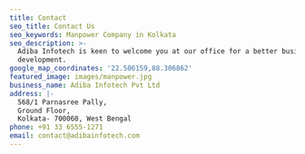 ```yaml
---
title: Contact
seo_title: Contact Us
seo_keywords: Manpower Company in Kolkata
seo_description: >-
  Adiba Infotech is keen to welcome you at our office for a better business
  development.
google_map_coordinates: '22.506159,88.306862'
featured_image: images/manpower.jpg
business_name: Adiba Infotech Pvt Ltd
address: |-
  568/1 Parnasree Pally,
  Ground Floor,
  Kolkata- 700060, West Bengal
phone: +91 33 6555-1271
email: contact@adibainfotech.com
---
```


